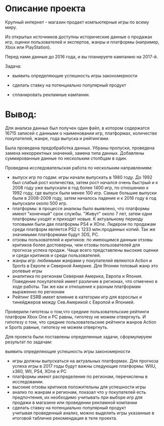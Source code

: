 # Описание проекта
Крупный интернет - магазин продает компьютерные игры по всему миру.   

Из открытых источников доступны исторические данные о продажах игр, оценки пользователей и экспертов, жанры и платформы (например, Xbox или PlayStation).  

Перед нами данные до 2016 года, и вы планируете кампанию на 2017-й.  

Задача:  

 - выявить определяющие успешность игры закономерности  

 - сделать ставку на потенциально популярный продукт  

 - спланировать рекламные кампании.
   
# Вывод:
Для анализа данных был получен один файл, в котором содержатся 16715 записей с данными о наименовании  игр, платформах, количестве покупателей, жанре, года выпуска и рейтингами.  

Была проведена предобработка данных. Убраны пропуски, проведена замена некорректных значений, замена типа данных. Добавлены суммированные данные по нескольким столбцам в один.

Проведена исследовательская работа по нескольким направлениям:  

 - выпуск игр по годам: игры начали выпускать в 1980 году. До 1992 был слабый рост количества, затем рост начался очень быстрый и к 2008 году уже выпускали в год более 1400 игр, по отношению к 1992 году, где выпуск были менее 100 игр. Самые большие выпуски были в 2008-2009 году, затем началось падение и к 2016 году в год выпускали около 500 игр.  
 - платформы: в процессе анализы было выявлено, что платформы имеют "конечный" срок службы. "Живут" около 7 лет, затем одни платформы уходят и приходят новые. К  актуальному периоду топовыми были две платформы PS4 и XOne. Лидером по продажам среди платформ является PS2 с 1233 млн.проданных копий. Так же значимыми платформами будут 3DS, PC.  
 - отзовы пользователей и критиков: по имеющимся данным отзовы критиков более достоверны, чем отзовы пользователей для прогноза успеха продаж. Чаще всего представлены высокие оценки и среди критиков и среди пользователей.  
 - жанры игр: любимыми жанрами у покупателей являются Action   и Sports в Европе и Северной Америке. Для Японии топовый жанр это ролевые игры  
 - аналитика по регионам Северная Америка, Европа и Япония. Поведение покупателей имеет различие в регионах, что отмечено в ходе работы. Так же как и отношение к разным платформам выраженно по регионам  
 - Рейтинг ESRB имеет влияние в категории игр для взрослых и тинейджеров между Сев.Америкой с Европой и Японией.  

Проверили гипотезы о том,что средние пользовательские рейтинги платформ Xbox One и PC равны, гипотезу не можем отвергнуть. И гипотезу о том, что средние пользовательские рейтинги жанров Action и Sports равные, гипотезу не можем отвергнуть.

Для проекта были поставлены определенные задачи, сформулируем результат по задачам:  

выявить определяющие успешность игры закономерности  

 - игры должны выпускаться на актуальных платформах. Для прогноза успеха игры в 2017 годы будут важны следующие платформы: WIIU, x360, WII, PS4, XOne и PC  
 - платформы имеют распределение по регионам, перечислены в исследовании.  
 - высокие отзовы критиков положительны для успешности игры  
 - анализ по жанрам и регионам, показал что у покупателей есть предпочтения, их необходимо учитывать при выборе игр для продажи в магазине или проведении рекламной компании  
 - сделать ставку на потенциально популярный продукт  
учитывая проведенный анализ, можно выделить игры указанные в итоговой табличке рекомендация в теле проекта.
